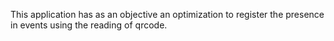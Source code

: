 This application has as an objective an optimization to register the presence in events using the reading of qrcode.
